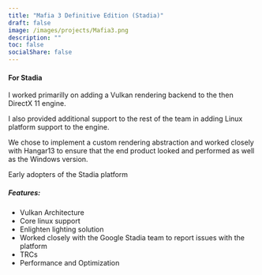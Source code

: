 ```yaml
---
title: "Mafia 3 Definitive Edition (Stadia)"
draft: false
image: /images/projects/Mafia3.png
description: ""
toc: false
socialShare: false
---
```


#### For Stadia

I worked primarilly on adding a Vulkan rendering backend to the then DirectX 11 engine.

I also provided additional support to the rest of the team in adding Linux platform support to the engine.

We chose to implement a custom rendering abstraction and worked closely with Hangar13 to ensure that the end product looked and performed as well as the Windows version.

Early adopters of the Stadia platform

##### Features:
- Vulkan Architecture
- Core linux support
- Enlighten lighting solution
- Worked closely with the Google Stadia team to report issues with the platform
- TRCs
- Performance and Optimization
